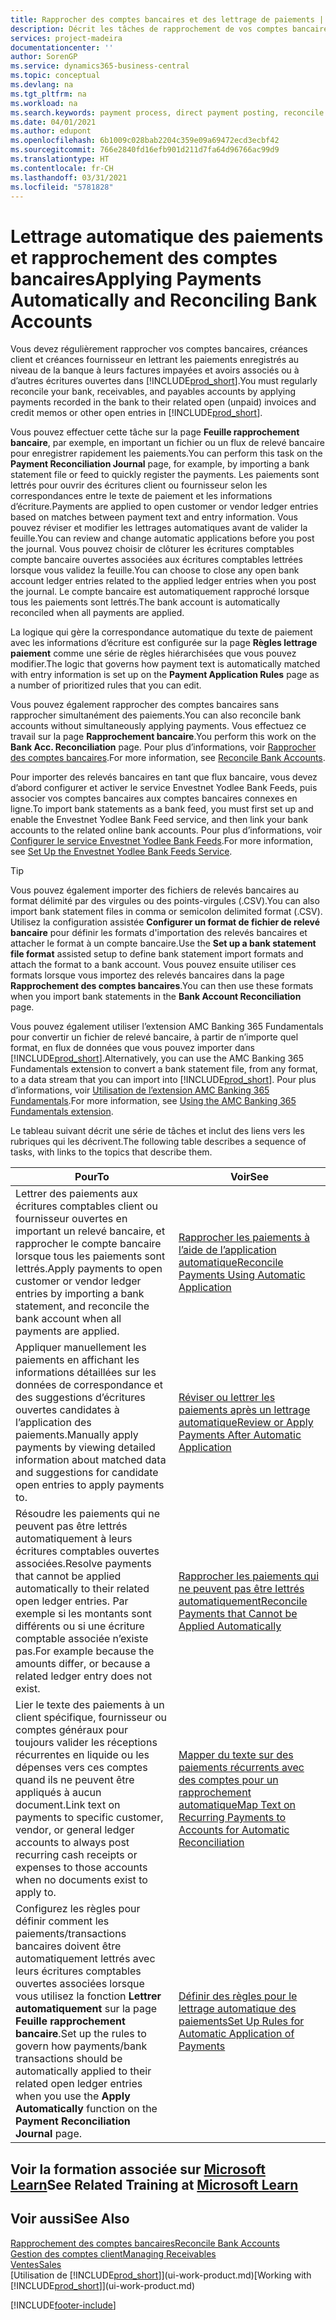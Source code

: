 ```yaml
---
title: Rapprocher des comptes bancaires et des lettrage de paiements | Microsoft Docs
description: Décrit les tâches de rapprochement de vos comptes bancaires, client, et fournisseur, valider des règlements ou des frais, et lettrer des paiements automatiquement.
services: project-madeira
documentationcenter: ''
author: SorenGP
ms.service: dynamics365-business-central
ms.topic: conceptual
ms.devlang: na
ms.tgt_pltfrm: na
ms.workload: na
ms.search.keywords: payment process, direct payment posting, reconcile payment, expenses, cash receipts
ms.date: 04/01/2021
ms.author: edupont
ms.openlocfilehash: 6b1009c028bab2204c359e09a69472ecd3ecbf42
ms.sourcegitcommit: 766e2840fd16efb901d211d7fa64d96766ac99d9
ms.translationtype: HT
ms.contentlocale: fr-CH
ms.lasthandoff: 03/31/2021
ms.locfileid: "5781828"
---
```

# <a name="applying-payments-automatically-and-reconciling-bank-accounts"></a><span data-ttu-id="be012-103">Lettrage automatique des paiements et rapprochement des comptes bancaires</span><span class="sxs-lookup"><span data-stu-id="be012-103">Applying Payments Automatically and Reconciling Bank Accounts</span></span>
<span data-ttu-id="be012-104">Vous devez régulièrement rapprocher vos comptes bancaires, créances client et créances fournisseur en lettrant les paiements enregistrés au niveau de la banque à leurs factures impayées et avoirs associés ou à d’autres écritures ouvertes dans [!INCLUDE[prod_short](includes/prod_short.md)].</span><span class="sxs-lookup"><span data-stu-id="be012-104">You must regularly reconcile your bank, receivables, and payables accounts by applying payments recorded in the bank to their related open (unpaid) invoices and credit memos or other open entries in [!INCLUDE[prod_short](includes/prod_short.md)].</span></span>  

<span data-ttu-id="be012-105">Vous pouvez effectuer cette tâche sur la page **Feuille rapprochement bancaire**, par exemple, en important un fichier ou un flux de relevé bancaire pour enregistrer rapidement les paiements.</span><span class="sxs-lookup"><span data-stu-id="be012-105">You can perform this task on the **Payment Reconciliation Journal** page, for example, by importing a bank statement file or feed to quickly register the payments.</span></span> <span data-ttu-id="be012-106">Les paiements sont lettrés pour ouvrir des écritures client ou fournisseur selon les correspondances entre le texte de paiement et les informations d’écriture.</span><span class="sxs-lookup"><span data-stu-id="be012-106">Payments are applied to open customer or vendor ledger entries based on matches between payment text and entry information.</span></span> <span data-ttu-id="be012-107">Vous pouvez réviser et modifier les lettrages automatiques avant de valider la feuille.</span><span class="sxs-lookup"><span data-stu-id="be012-107">You can review and change automatic applications before you post the journal.</span></span> <span data-ttu-id="be012-108">Vous pouvez choisir de clôturer les écritures comptables compte bancaire ouvertes associées aux écritures comptables lettrées lorsque vous validez la feuille.</span><span class="sxs-lookup"><span data-stu-id="be012-108">You can choose to close any open bank account ledger entries related to the applied ledger entries when you post the journal.</span></span> <span data-ttu-id="be012-109">Le compte bancaire est automatiquement rapproché lorsque tous les paiements sont lettrés.</span><span class="sxs-lookup"><span data-stu-id="be012-109">The bank account is automatically reconciled when all payments are applied.</span></span>

<span data-ttu-id="be012-110">La logique qui gère la correspondance automatique du texte de paiement avec les informations d’écriture est configurée sur la page **Règles lettrage paiement** comme une série de règles hiérarchisées que vous pouvez modifier.</span><span class="sxs-lookup"><span data-stu-id="be012-110">The logic that governs how payment text is automatically matched with entry information is set up on the **Payment Application Rules** page as a number of prioritized rules that you can edit.</span></span>

<span data-ttu-id="be012-111">Vous pouvez également rapprocher des comptes bancaires sans rapprocher simultanément des paiements.</span><span class="sxs-lookup"><span data-stu-id="be012-111">You can also reconcile bank accounts without simultaneously applying payments.</span></span> <span data-ttu-id="be012-112">Vous effectuez ce travail sur la page **Rapprochement bancaire**.</span><span class="sxs-lookup"><span data-stu-id="be012-112">You perform this work on the **Bank Acc. Reconciliation** page.</span></span> <span data-ttu-id="be012-113">Pour plus d’informations, voir [Rapprocher des comptes bancaires](bank-how-reconcile-bank-accounts-separately.md).</span><span class="sxs-lookup"><span data-stu-id="be012-113">For more information, see [Reconcile Bank Accounts](bank-how-reconcile-bank-accounts-separately.md).</span></span>   

<span data-ttu-id="be012-114">Pour importer des relevés bancaires en tant que flux bancaire, vous devez d’abord configurer et activer le service Envestnet Yodlee Bank Feeds, puis associer vos comptes bancaires aux comptes bancaires connexes en ligne.</span><span class="sxs-lookup"><span data-stu-id="be012-114">To import bank statements as a bank feed, you must first set up and enable the Envestnet Yodlee Bank Feed service, and then link your bank accounts to the related online bank accounts.</span></span> <span data-ttu-id="be012-115">Pour plus d’informations, voir [Configurer le service Envestnet Yodlee Bank Feeds](bank-how-setup-bank-statement-service.md).</span><span class="sxs-lookup"><span data-stu-id="be012-115">For more information, see [Set Up the Envestnet Yodlee Bank Feeds Service](bank-how-setup-bank-statement-service.md).</span></span>  

> [!TIP]
> <span data-ttu-id="be012-116">Vous pouvez également importer des fichiers de relevés bancaires au format délimité par des virgules ou des points-virgules (.CSV).</span><span class="sxs-lookup"><span data-stu-id="be012-116">You can also import bank statement files in comma or semicolon delimited format (.CSV).</span></span> <span data-ttu-id="be012-117">Utilisez la configuration assistée **Configurer un format de fichier de relevé bancaire** pour définir les formats d'importation des relevés bancaires et attacher le format à un compte bancaire.</span><span class="sxs-lookup"><span data-stu-id="be012-117">Use the **Set up a bank statement file format** assisted setup to define bank statement import formats and attach the format to a bank account.</span></span> <span data-ttu-id="be012-118">Vous pouvez ensuite utiliser ces formats lorsque vous importez des relevés bancaires dans la page **Rapprochement des comptes bancaires**.</span><span class="sxs-lookup"><span data-stu-id="be012-118">You can then use these formats when you import bank statements in the **Bank Account Reconciliation** page.</span></span>

<span data-ttu-id="be012-119">Vous pouvez également utiliser l’extension AMC Banking 365 Fundamentals pour convertir un fichier de relevé bancaire, à partir de n’importe quel format, en flux de données que vous pouvez importer dans [!INCLUDE[prod_short](includes/prod_short.md)].</span><span class="sxs-lookup"><span data-stu-id="be012-119">Alternatively, you can use the AMC Banking 365 Fundamentals extension to convert a bank statement file, from any format, to a data stream that you can import into [!INCLUDE[prod_short](includes/prod_short.md)].</span></span> <span data-ttu-id="be012-120">Pour plus d’informations, voir [Utilisation de l’extension AMC Banking 365 Fundamentals](ui-extensions-amc-banking.md).</span><span class="sxs-lookup"><span data-stu-id="be012-120">For more information, see [Using the AMC Banking 365 Fundamentals extension](ui-extensions-amc-banking.md).</span></span>  

<span data-ttu-id="be012-121">Le tableau suivant décrit une série de tâches et inclut des liens vers les rubriques qui les décrivent.</span><span class="sxs-lookup"><span data-stu-id="be012-121">The following table describes a sequence of tasks, with links to the topics that describe them.</span></span>  

| <span data-ttu-id="be012-122">Pour</span><span class="sxs-lookup"><span data-stu-id="be012-122">To</span></span> | <span data-ttu-id="be012-123">Voir</span><span class="sxs-lookup"><span data-stu-id="be012-123">See</span></span> |
| --- | --- |
| <span data-ttu-id="be012-124">Lettrer des paiements aux écritures comptables client ou fournisseur ouvertes en important un relevé bancaire, et rapprocher le compte bancaire lorsque tous les paiements sont lettrés.</span><span class="sxs-lookup"><span data-stu-id="be012-124">Apply payments to open customer or vendor ledger entries by importing a bank statement, and reconcile the bank account when all payments are applied.</span></span> |[<span data-ttu-id="be012-125">Rapprocher les paiements à l’aide de l’application automatique</span><span class="sxs-lookup"><span data-stu-id="be012-125">Reconcile Payments Using Automatic Application</span></span>](receivables-how-reconcile-payments-auto-application.md) |
| <span data-ttu-id="be012-126">Appliquer manuellement les paiements en affichant les informations détaillées sur les données de correspondance et des suggestions d’écritures ouvertes candidates à l’application des paiements.</span><span class="sxs-lookup"><span data-stu-id="be012-126">Manually apply payments by viewing detailed information about matched data and suggestions for candidate open entries to apply payments to.</span></span> |[<span data-ttu-id="be012-127">Réviser ou lettrer les paiements après un lettrage automatique</span><span class="sxs-lookup"><span data-stu-id="be012-127">Review or Apply Payments After Automatic Application</span></span>](receivables-how-review-apply-payments-auto-application.md) |
| <span data-ttu-id="be012-128">Résoudre les paiements qui ne peuvent pas être lettrés automatiquement à leurs écritures comptables ouvertes associées.</span><span class="sxs-lookup"><span data-stu-id="be012-128">Resolve payments that cannot be applied automatically to their related open ledger entries.</span></span> <span data-ttu-id="be012-129">Par exemple si les montants sont différents ou si une écriture comptable associée n’existe pas.</span><span class="sxs-lookup"><span data-stu-id="be012-129">For example because the amounts differ, or because a related ledger entry does not exist.</span></span> |[<span data-ttu-id="be012-130">Rapprocher les paiements qui ne peuvent pas être lettrés automatiquement</span><span class="sxs-lookup"><span data-stu-id="be012-130">Reconcile Payments that Cannot be Applied Automatically</span></span>](receivables-how-reconcile-payments-cannot-apply-auto.md) |
| <span data-ttu-id="be012-131">Lier le texte des paiements à un client spécifique, fournisseur ou comptes généraux pour toujours valider les réceptions récurrentes en liquide ou les dépenses vers ces comptes quand ils ne peuvent être appliqués à aucun document.</span><span class="sxs-lookup"><span data-stu-id="be012-131">Link text on payments to specific customer, vendor, or general ledger accounts to always post recurring cash receipts or expenses to those accounts when no documents exist to apply to.</span></span> |[<span data-ttu-id="be012-132">Mapper du texte sur des paiements récurrents avec des comptes pour un rapprochement automatique</span><span class="sxs-lookup"><span data-stu-id="be012-132">Map Text on Recurring Payments to Accounts for Automatic Reconciliation</span></span>](receivables-how-map-text-recurring-payments-accounts-auto-reconcilliation.md) |
|<span data-ttu-id="be012-133">Configurez les règles pour définir comment les paiements/transactions bancaires doivent être automatiquement lettrés avec leurs écritures comptables ouvertes associées lorsque vous utilisez la fonction **Lettrer automatiquement** sur la page **Feuille rapprochement bancaire**.</span><span class="sxs-lookup"><span data-stu-id="be012-133">Set up the rules to govern how payments/bank transactions should be automatically applied to their related open ledger entries when you use the **Apply Automatically** function on the **Payment Reconciliation Journal** page.</span></span>|[<span data-ttu-id="be012-134">Définir des règles pour le lettrage automatique des paiements</span><span class="sxs-lookup"><span data-stu-id="be012-134">Set Up Rules for Automatic Application of Payments</span></span>](receivables-how-set-up-payment-application-rules.md)|

## <a name="see-related-training-at-microsoft-learn"></a><span data-ttu-id="be012-135">Voir la formation associée sur [Microsoft Learn](/learn/modules/use-journals-dynamics-365-business-central/index)</span><span class="sxs-lookup"><span data-stu-id="be012-135">See Related Training at [Microsoft Learn](/learn/modules/use-journals-dynamics-365-business-central/index)</span></span>

## <a name="see-also"></a><span data-ttu-id="be012-136">Voir aussi</span><span class="sxs-lookup"><span data-stu-id="be012-136">See Also</span></span>
[<span data-ttu-id="be012-137">Rapprochement des comptes bancaires</span><span class="sxs-lookup"><span data-stu-id="be012-137">Reconcile Bank Accounts</span></span>](bank-how-reconcile-bank-accounts-separately.md)  
[<span data-ttu-id="be012-138">Gestion des comptes client</span><span class="sxs-lookup"><span data-stu-id="be012-138">Managing Receivables</span></span>](receivables-manage-receivables.md)  
[<span data-ttu-id="be012-139">Ventes</span><span class="sxs-lookup"><span data-stu-id="be012-139">Sales</span></span>](sales-manage-sales.md)  
<span data-ttu-id="be012-140">[Utilisation de [!INCLUDE[prod_short](includes/prod_short.md)]](ui-work-product.md)</span><span class="sxs-lookup"><span data-stu-id="be012-140">[Working with [!INCLUDE[prod_short](includes/prod_short.md)]](ui-work-product.md)</span></span>


[!INCLUDE[footer-include](includes/footer-banner.md)]